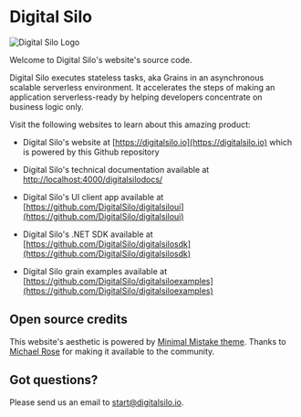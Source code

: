 # Digital Silo

![Digital Silo Logo](https://digitalsilo.io/assets/images/logos/logo.png)

Welcome to Digital Silo's website's source code. 

Digital Silo executes stateless tasks, aka Grains in an asynchronous scalable serverless environment. It accelerates the steps of making an application serverless-ready by helping developers concentrate on business logic only.

Visit the following websites to learn about this amazing product:

* Digital Silo's website at [https://digitalsilo.io](https://digitalsilo.io) which is powered by this Github repository

* Digital Silo's technical documentation available at [http://localhost:4000/digitalsilodocs/](http://localhost:4000/digitalsilodocs/)
  
* Digital Silo's UI client app available at [https://github.com/DigitalSilo/digitalsiloui](https://github.com/DigitalSilo/digitalsiloui)

* Digital Silo's .NET SDK available at [https://github.com/DigitalSilo/digitalsilosdk](https://github.com/DigitalSilo/digitalsilosdk)

* Digital Silo grain examples available at [https://github.com/DigitalSilo/digitalsiloexamples](https://github.com/DigitalSilo/digitalsiloexamples)

## Open source credits

This website's aesthetic is powered by [Minimal Mistake theme](https://mmistakes.github.io/minimal-mistakes/). Thanks to [Michael Rose](https://github.com/mmistakes) for making it available to the community.

## Got questions?
Please send us an email to start@digitalsilo.io.
